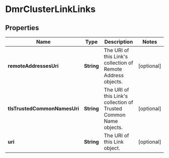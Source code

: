 
# DmrClusterLinkLinks

## Properties
Name | Type | Description | Notes
------------ | ------------- | ------------- | -------------
**remoteAddressesUri** | **String** | The URI of this Link&#39;s collection of Remote Address objects. |  [optional]
**tlsTrustedCommonNamesUri** | **String** | The URI of this Link&#39;s collection of Trusted Common Name objects. |  [optional]
**uri** | **String** | The URI of this Link object. |  [optional]




